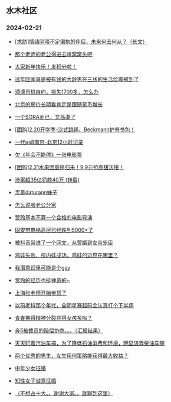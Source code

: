 ## 水木社区 
### 2024-02-21

+ [[求助]情绪阴晴不定偏执的伴侣，未来何去何从？（长文）](https://www.mysmth.net/nForum/article/Divorce/2066026)

+ [那个老师的老公得进去啃窝窝头吧](https://www.mysmth.net/nForum/article/MyFamily/220051)

+ [大家新年快乐！发积分啦！](https://www.mysmth.net/nForum/article/Duorou/121359)

+ [过年回家真是被有钱的大龄男在三线的生活给震撼到了](https://www.mysmth.net/nForum/article/Age/20342850)

+ [滴滴司机爽约，损失1700多，怎么办](https://www.mysmth.net/nForum/article/Travel/980167)

+ [北京的房价长期看肯定是跟随货币增长](https://www.mysmth.net/nForum/article/OurEstate/2902229)

+ [一个SORA而已，又高潮了](https://www.mysmth.net/nForum/article/Stock/10793638)

+ [[团购]2.20开学季-沙式跳绳、Beckmann护脊书包！](https://www.mysmth.net/nForum/article/ADAgent_TG/1317415)

+ [一代es8南京-北京12小时记录](https://www.mysmth.net/nForum/article/GreenAuto/1477045)

+ [欠《年会不能停》一张电影票](https://www.mysmth.net/nForum/article/TV/1675578)

+ [[团购]2.21水果团重磅归来！9.9元抢高甜沃柑！](https://www.mysmth.net/nForum/article/ADAgent_TG/1317474)

+ [涉案超35亿罚款40万 (转载)](https://www.mysmth.net/nForum/article/Stock/10794356)

+ [羡慕daturann妹子](https://www.mysmth.net/nForum/article/Age/20343393)

+ [怎么说服老公分家](https://www.mysmth.net/nForum/article/Divorce/2066510)

+ [贾玲基本不算一个合格的电影导演](https://www.mysmth.net/nForum/article/Movielife/1631)

+ [固安带电梯高层已经跌到5000+了](https://www.mysmth.net/nForum/article/OurEstate/2901894)

+ [被抖音带进了一个网文，从赘婿到女帝宠臣](https://www.mysmth.net/nForum/article/NetNovel/483022)

+ [鸡娃失败，校内娃成功，鸡娃的边界在哪里？](https://www.mysmth.net/nForum/article/ChildEducation/2349056)

+ [我潜意识里可能是个gay](https://www.mysmth.net/nForum/article/Age/20343957)

+ [贾玲的经历也挺神奇的~](https://www.mysmth.net/nForum/article/MyFamily/221666)

+ [上海张老师开始带货了](https://www.mysmth.net/nForum/article/MMJoke/1634816636)

+ [以前老科那个年代，全明星赛起码会认真打个下半场](https://www.mysmth.net/nForum/article/BasketballForum/4898831)

+ [青春期得精神分裂症得女孩多吗？](https://www.mysmth.net/nForum/article/ChildEducation/2348850)

+ [奔5被裁员的赔偿协商。。。（汇报结果）](https://www.mysmth.net/nForum/article/Career_Plaza/1494858)

+ [天天盯着汽油车搞，为了降低石油消费和环境，明显该弄柴油车啊](https://www.mysmth.net/nForum/article/GreenAuto/1478103)

+ [两个优秀的男生，女生用何策略能获得最大收益？](https://www.mysmth.net/nForum/article/Love/6287440)

+ [中年少女征婚](https://www.mysmth.net/nForum/article/PieLove/2875259)

+ [知性女子诚意征婚](https://www.mysmth.net/nForum/article/PieLove/2875259)

+ [（不想占十大。。谢谢大家。。就聊到这里）](https://www.mysmth.net/nForum/article/Career_Plaza/1494858)

